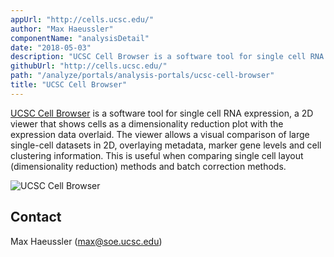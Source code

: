 ```yaml
---
appUrl: "http://cells.ucsc.edu/"
author: "Max Haeussler"
componentName: "analysisDetail"
date: "2018-05-03"
description: "UCSC Cell Browser is a software tool for single cell RNA expression."
githubUrl: "http://cells.ucsc.edu/"
path: "/analyze/portals/analysis-portals/ucsc-cell-browser"
title: "UCSC Cell Browser"
---
```


[UCSC Cell Browser](http://cells.ucsc.edu/) is a software tool for single cell RNA expression, a 2D viewer that shows cells as a dimensionality reduction plot with the expression data overlaid. The viewer allows a visual comparison of large single-cell datasets in 2D, overlaying metadata, marker gene levels and cell clustering information. This is useful when comparing single cell layout (dimensionality reduction) methods and batch correction methods.

![UCSC Cell Browser](../../_images/portals/ucsc-cell-browser.png)

## Contact

Max Haeussler ([max@soe.ucsc.edu](mailto:max@soe.ucsc.edu))
